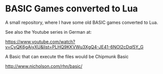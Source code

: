 # BASIC Games converted to Lua

A small repository, where I have some old BASIC games converted to Lua. 

See also the Youtube series in German at: 

https://www.youtube.com/watch?v=CyQK6gAiyXU&list=PLHQ9KKVWu3XgQ4-JE41-6NOl2cDql5Y_G

A Basic that can execute the files would be Chipmunk Basic

http://www.nicholson.com/rhn/basic/
